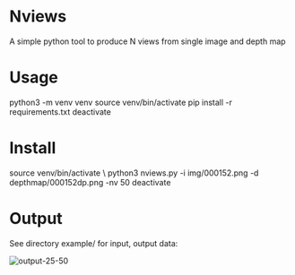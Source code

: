 # Nviews
A simple python tool to produce N views from single image and depth map

# Usage
python3 -m venv venv
source venv/bin/activate
  	pip install -r requirements.txt
deactivate

# Install
source venv/bin/activate \\
	python3 nviews.py -i img/000152.png -d depthmap/000152dp.png -nv 50 
deactivate

# Output
See directory example/ for input, output data:

![output-25-50](https://user-images.githubusercontent.com/84878752/209672713-07349566-4746-4daf-bb45-ff7106f1df5a.gif)
